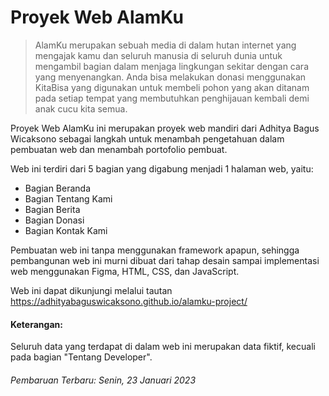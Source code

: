 # Proyek Web AlamKu

> AlamKu merupakan sebuah media di dalam hutan internet yang mengajak kamu dan seluruh manusia di seluruh dunia untuk mengambil bagian dalam menjaga lingkungan sekitar dengan cara yang menyenangkan. Anda bisa melakukan donasi menggunakan KitaBisa yang digunakan untuk membeli pohon yang akan ditanam pada setiap tempat yang membutuhkan penghijauan kembali demi anak cucu kita semua.

Proyek Web AlamKu ini merupakan proyek web mandiri dari Adhitya Bagus Wicaksono sebagai langkah untuk menambah pengetahuan dalam pembuatan web dan menambah portofolio pembuat.

Web ini terdiri dari 5 bagian yang digabung menjadi 1 halaman web, yaitu:
* Bagian Beranda
* Bagian Tentang Kami
* Bagian Berita
* Bagian Donasi
* Bagian Kontak Kami

Pembuatan web ini tanpa menggunakan framework apapun, sehingga pembangunan web ini murni dibuat dari tahap desain sampai implementasi web menggunakan Figma, HTML, CSS, dan JavaScript.

Web ini dapat dikunjungi melalui tautan https://adhityabaguswicaksono.github.io/alamku-project/

#### Keterangan:

Seluruh data yang terdapat di dalam web ini merupakan data fiktif, kecuali pada bagian "Tentang Developer".

###### Pembaruan Terbaru: Senin, 23 Januari 2023
